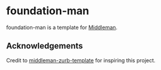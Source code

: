 foundation-man
==============
foundation-man is a template for [Middleman](http://middlemanapp.com/).

Acknowledgements
------
Credit to [middleman-zurb-template](https://github.com/mattolson/middleman-zurb-template)
for inspiring this project.
